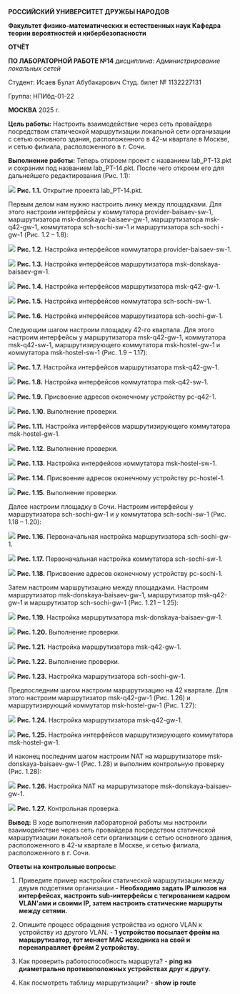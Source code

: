 ﻿**РОССИЙСКИЙ УНИВЕРСИТЕТ ДРУЖБЫ НАРОДОВ** 

**Факультет физико-математических и естественных наук Кафедра теории вероятностей и кибербезопасности** 

**ОТЧЁТ** 

**ПО ЛАБОРАТОРНОЙ РАБОТЕ №14** 
*дисциплина: Администрирование локальных сетей* 

Студент: Исаев Булат Абубакарович Студ. билет № 1132227131 

Группа: НПИбд-01-22

**МОСКВА** 2025 г.

**Цель работы:** 
Настроить взаимодействие через сеть провайдера посредством статической маршрутизации локальной сети организации с сетью основного здания, расположенного в 42-м квартале в Москве, и сетью филиала, расположенного в г. Сочи.


**Выполнение работы:** 
Теперь откроем проект с названием lab_PT-13.pkt и сохраним под названием lab_PT-14.pkt. После чего откроем его для дальнейшего редактирования (Рис. 1.1):


![](Images/1.png)
**Рис. 1.1.** Открытие проекта lab_PT-14.pkt.


Первым делом нам нужно настроить линку между площадками. Для этого настроим интерфейсы у коммутатора provider-baisaev-sw-1, маршрутизатора msk-donskaya-baisaev-gw-1, маршрутизатора msk-q42-gw-1, коммутатора sch-sochi-sw-1 и маршрутизатора sch-sochi -gw-1 (Рис. 1.2 – 1.8):


![](Images/2.png)
**Рис. 1.2.**  Настройка интерфейсов коммутатора provider-baisaev-sw-1.


![](Images/3.png)
**Рис. 1.3.** Настройка интерфейсов маршрутизатора msk-donskaya-baisaev-gw-1.


![](Images/4.png)
**Рис. 1.4.** Настройка интерфейсов маршрутизатора msk-q42-gw-1.


![](Images/5.png)
**Рис. 1.5.** Настройка интерфейсов коммутатора sch-sochi-sw-1.


![](Images/6.png)
**Рис. 1.6.** Настройка интерфейсов маршрутизатора sch-sochi-gw-1.


Следующим шагом настроим площадку 42-го квартала. Для этого настроим интерфейсы у маршрутизатора msk-q42-gw-1, коммутатора msk-q42-sw-1, маршрутизирующего коммутатора msk-hostel-gw-1 и коммутатора msk-hostel-sw-1 (Рис. 1.9 – 1.17):  


![](Images/7.png)
**Рис. 1.7.** Настройка интерфейсов маршрутизатора msk-q42-gw-1.


![](Images/8.png)
**Рис. 1.8.** Настройка интерфейсов коммутатора msk-q42-sw-1.


![](Images/9.png)
**Рис. 1.9.** Присвоение адресов оконечному устройству pc-q42-1. 


![](Images/10.png)
**Рис. 1.10.** Выполнение проверки.


![](Images/11.png)
**Рис. 1.11.** Настройка интерфейсов маршрутизирующего коммутатора msk-hostel-gw-1.


![](Images/12.png)
**Рис. 1.12.** Выполнение проверки.


![](Images/13.png)
**Рис. 1.13.** Настройка интерфейсов коммутатора msk-hostel-sw-1.


![](Images/14.png)
**Рис. 1.14.** Присвоение адресов оконечному устройству pc-hostel-1.


![](Images/15.png)
**Рис. 1.15.** Выполнение проверки.


Далее настроим площадку в Сочи. Настроим интерфейсы у маршрутизатора sch-sochi-gw-1 и у коммутатора sch-sochi-sw-1 (Рис. 1.18 – 1.20): 


![](Images/16.png)
**Рис. 1.16.** Первоначальная настройка маршрутизатора sch-sochi-gw-1.


![](Images/17.png)
**Рис. 1.17.** Первоначальная настройка коммутатора sch-sochi-sw-1.


![](Images/18.png)
**Рис. 1.18.** Присвоение адресов оконечному устройству pc-sochi-1.


Затем настроим маршрутизацию между площадками. Настроим маршрутизатор msk-donskaya-baisaev-gw-1, маршрутизатор msk-q42-gw-1 и маршрутизатор sch-sochi-gw-1 (Рис. 1.21 – 1.25): 


![](Images/19.png)
**Рис. 1.19.** Настройка маршрутизатора msk-donskaya-baisaev-gw-1.


![](Images/20.png)
**Рис. 1.20.** Выполнение проверки.


![](Images/21.png)
**Рис. 1.21.** Настройка маршрутизатора msk-q42-gw-1.


![](Images/22.png)
**Рис. 1.22.** Выполнение проверки.


![](Images/23.png)
**Рис. 1.23.** Настройка маршрутизатора sch-sochi-gw-1.


Предпоследним шагом настроим маршрутизацию на 42 квартале. Для этого настроим маршрутизатор msk-q42-gw-1 (Рис. 1.26) и маршрутизирующий коммутатор msk-hostel-gw-1 (Рис. 1.27): 


![](Images/24.png)
**Рис. 1.24.** Настройка маршрутизатора msk-q42-gw-1.


![](Images/25.png)
**Рис. 1.25.** Настройка интерфейсов маршрутизирующего коммутатора msk-hostel-gw-1.


И наконец последним шагом настроим NAT на маршрутизаторе msk-donskaya-baisaev-gw-1 (Рис. 1.28) и выполним контрольную проверку (Рис. 1.28): 


![](Images/26.png)
**Рис. 1.26.** Настройка NAT на маршрутизаторе msk-donskaya-baisaev-gw-1.


![](Images/27.png)
**Рис. 1.27.** Контрольная проверка.


**Вывод:** 
В ходе выполнения лабораторной работы мы настроили взаимодействие через сеть провайдера посредством статической маршрутизации локальной сети организации с сетью основного здания, расположенного в 42-м квартале в Москве, и сетью филиала, расположенного в г. Сочи.


**Ответы на контрольные вопросы:** 

1. Приведите пример настройки статической маршрутизации между двумя подсетями организации - **Необходимо задать IP шлюзов на интерфейсах, настроить sub-интерфейсы с тегированием кадром VLAN'ами и своими IP, затем настроить статические маршруты между сетями.**

2. Опишите процесс обращения устройства из одного VLAN к устройству из другого VLAN. - **1 устройство посылает фрейм на маршрутизатор, тот меняет MAC исходника на свой и перенаправляет фрейм 2 устройству.**

3. Как проверить работоспособность маршрута?  - **ping на диаметрально противоположных устройствах друг к другу.**

4. Как посмотреть таблицу маршрутизации?  - **show ip route**
